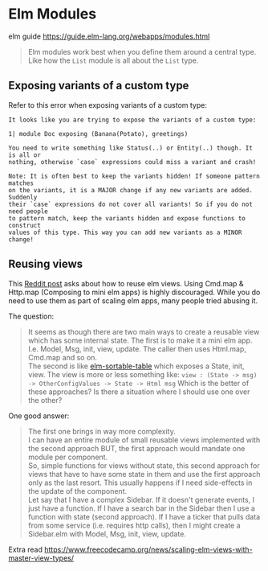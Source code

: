 # Elm Modules

elm guide
https://guide.elm-lang.org/webapps/modules.html

> Elm modules work best when you define them around a central type. Like how the `List` module is all about the `List` type.

## Exposing variants of a custom type

Refer to this error when exposing variants of a custom type:

```
It looks like you are trying to expose the variants of a custom type:

1| module Doc exposing (Banana(Potato), greetings)

You need to write something like Status(..) or Entity(..) though. It is all or
nothing, otherwise `case` expressions could miss a variant and crash!

Note: It is often best to keep the variants hidden! If someone pattern matches
on the variants, it is a MAJOR change if any new variants are added. Suddenly
their `case` expressions do not cover all variants! So if you do not need people
to pattern match, keep the variants hidden and expose functions to construct
values of this type. This way you can add new variants as a MINOR change!
```

## Reusing views
This [Reddit post](https://www.reddit.com/r/elm/comments/cqd93z/two_ways_to_reuse_views_which_do_i_choose/) asks about how to reuse elm views.
Using Cmd.map & Http.map (Composing to mini elm apps) is highly discouraged. While you do need to use them as part of scaling elm apps, many people tried abusing it.

The question:
> It seems as though there are two main ways to create a reusable view which has some internal state.
The first is to make it a mini elm app. I.e. Model, Msg, init, view, update. The caller then uses Html.map, Cmd.map and so on.  
The second is like [elm-sortable-table](https://package.elm-lang.org/packages/NoRedInk/elm-sortable-table/latest/) which exposes a State, init, view. The view is more or less something like:
`view : (State -> msg) -> OtherConfigValues -> State -> Html msg`
Which is the better of these approaches? Is there a situation where I should use one over the other?

One good answer:
> The first one brings in way more complexity.  
I can have an entire module of small reusable views implemented with the second approach BUT, the first approach would mandate one module per component.  
So, simple functions for views without state, this second approach for views that have to have some state in them and use the first approach only as the last resort. This usually happens if I need side-effects in the update of the component.  
Let say that I have a complex Sidebar. If it doesn't generate events, I just have a function. If I have a search bar in the Sidebar then I use a function with state (second approach). If I have a ticker that pulls data from some service (i.e. requires http calls), then I might create a Sidebar.elm with Model, Msg, init, view, update.

Extra read
https://www.freecodecamp.org/news/scaling-elm-views-with-master-view-types/
